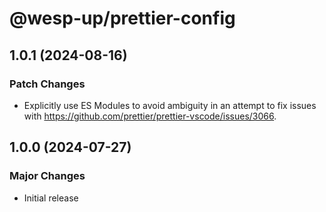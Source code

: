 # @wesp-up/prettier-config

## 1.0.1 (2024-08-16)

### Patch Changes

- Explicitly use ES Modules to avoid ambiguity in an attempt to fix issues with https://github.com/prettier/prettier-vscode/issues/3066.

## 1.0.0 (2024-07-27)

### Major Changes

- Initial release

